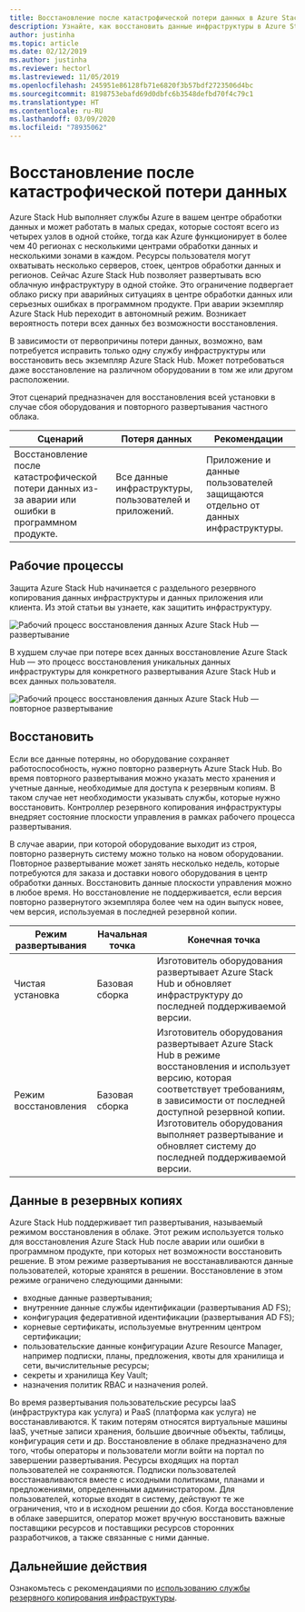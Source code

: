 ```yaml
---
title: Восстановление после катастрофической потери данных в Azure Stack Hub
description: Узнайте, как восстановить данные инфраструктуры в Azure Stack Hub после катастрофической потери данных.
author: justinha
ms.topic: article
ms.date: 02/12/2019
ms.author: justinha
ms.reviewer: hectorl
ms.lastreviewed: 11/05/2019
ms.openlocfilehash: 245951e86128fb71e6820f3b57bdf2723506d4bc
ms.sourcegitcommit: 8198753ebafd69d0dbfc6b3548defbd70f4c79c1
ms.translationtype: HT
ms.contentlocale: ru-RU
ms.lasthandoff: 03/09/2020
ms.locfileid: "78935062"
---
```

# <a name="recover-from-catastrophic-data-loss"></a>Восстановление после катастрофической потери данных

Azure Stack Hub выполняет службы Azure в вашем центре обработки данных и может работать в малых средах, которые состоят всего из четырех узлов в одной стойке, тогда как Azure функционирует в более чем 40 регионах с несколькими центрами обработки данных и несколькими зонами в каждом. Ресурсы пользователя могут охватывать несколько серверов, стоек, центров обработки данных и регионов. Сейчас Azure Stack Hub позволяет развертывать всю облачную инфраструктуру в одной стойке. Это ограничение подвергает облако риску при аварийных ситуациях в центре обработки данных или серьезных ошибках в программном продукте. При аварии экземпляр Azure Stack Hub переходит в автономный режим. Возникает вероятность потери всех данных без возможности восстановления.

В зависимости от первопричины потери данных, возможно, вам потребуется исправить только одну службу инфраструктуры или восстановить весь экземпляр Azure Stack Hub. Может потребоваться даже восстановление на различном оборудовании в том же или другом расположении.

Этот сценарий предназначен для восстановления всей установки в случае сбоя оборудования и повторного развертывания частного облака.

| Сценарий                                                           | Потеря данных                            | Рекомендации                                                             |
|--------------------------------------------------------------------|--------------------------------------|----------------------------------------------------------------------------|
| Восстановление после катастрофической потери данных из-за аварии или ошибки в программном продукте. | Все данные инфраструктуры, пользователей и приложений. | Приложение и данные пользователей защищаются отдельно от данных инфраструктуры. |

## <a name="workflows"></a>Рабочие процессы

Защита Azure Stack Hub начинается с раздельного резервного копирования данных инфраструктуры и данных приложения или клиента. Из этой статьи вы узнаете, как защитить инфраструктуру. 

![Рабочий процесс восстановления данных Azure Stack Hub — развертывание](media/azure-stack-backup/azure-stack-backup-workflow1.png)

В худшем случае при потере всех данных восстановление Azure Stack Hub — это процесс восстановления уникальных данных инфраструктуры для конкретного развертывания Azure Stack Hub и всех данных пользователя. 

![Рабочий процесс восстановления данных Azure Stack Hub — повторное развертывание](media/azure-stack-backup/azure-stack-backup-workflow2.png)

## <a name="restore"></a>Восстановить

Если все данные потеряны, но оборудование сохраняет работоспособность, нужно повторно развернуть Azure Stack Hub. Во время повторного развертывания можно указать место хранения и учетные данные, необходимые для доступа к резервным копиям. В таком случае нет необходимости указывать службы, которые нужно восстановить. Контроллер резервного копирования инфраструктуры внедряет состояние плоскости управления в рамках рабочего процесса развертывания.

В случае аварии, при которой оборудование выходит из строя, повторно развернуть систему можно только на новом оборудовании. Повторное развертывание может занять несколько недель, которые потребуются для заказа и доставки нового оборудования в центр обработки данных. Восстановить данные плоскости управления можно в любое время. Но восстановление не поддерживается, если версия повторно развернутого экземпляра более чем на один выпуск новее, чем версия, используемая в последней резервной копии.

| Режим развертывания | Начальная точка | Конечная точка                                                                                                                                                                                                     |
|-----------------|----------------|---------------------------------------------------------------------------------------------------------------------------------------------------------------------------------------------------------------|
| Чистая установка   | Базовая сборка | Изготовитель оборудования развертывает Azure Stack Hub и обновляет инфраструктуру до последней поддерживаемой версии.                                                                                                                                          |
| Режим восстановления   | Базовая сборка | Изготовитель оборудования развертывает Azure Stack Hub в режиме восстановления и использует версию, которая соответствует требованиям, в зависимости от последней доступной резервной копии. Изготовитель оборудования выполняет развертывание и обновляет систему до последней поддерживаемой версии. |

## <a name="data-in-backups"></a>Данные в резервных копиях

Azure Stack Hub поддерживает тип развертывания, называемый режимом восстановления в облаке. Этот режим используется только для восстановления Azure Stack Hub после аварии или ошибки в программном продукте, при которых нет возможности восстановить решение. В этом режиме развертывания не восстанавливаются данные пользователей, которые хранятся в решении. Восстановление в этом режиме ограничено следующими данными:

 - входные данные развертывания;
 - внутренние данные службы идентификации (развертывания AD FS);
 - конфигурация федеративной идентификации (развертывания AD FS);
 - корневые сертификаты, используемые внутренним центром сертификации;
 - пользовательские данные конфигурации Azure Resource Manager, например подписки, планы, предложения, квоты для хранилища и сети, вычислительные ресурсы;
 - секреты и хранилища Key Vault;
 - назначения политик RBAC и назначения ролей.

Во время развертывания пользовательские ресурсы IaaS (инфраструктура как услуга) и PaaS (платформа как услуга) не восстанавливаются. К таким потерям относятся виртуальные машины IaaS, учетные записи хранения, большие двоичные объекты, таблицы, конфигурация сети и др. Восстановление в облаке предназначено для того, чтобы операторы и пользователи могли войти на портал по завершении развертывания. Ресурсы входящих на портал пользователей не сохраняются. Подписки пользователей восстанавливаются вместе с исходными политиками, планами и предложениями, определенными администратором. Для пользователей, которые входят в систему, действуют те же ограничения, что и в исходном решении до сбоя. Когда восстановление в облаке завершится, оператор может вручную восстановить важные поставщики ресурсов и поставщики ресурсов сторонних разработчиков, а также связанные с ними данные.

## <a name="next-steps"></a>Дальнейшие действия

Ознакомьтесь с рекомендациями по [использованию службы резервного копирования инфраструктуры](azure-stack-backup-best-practices.md).
